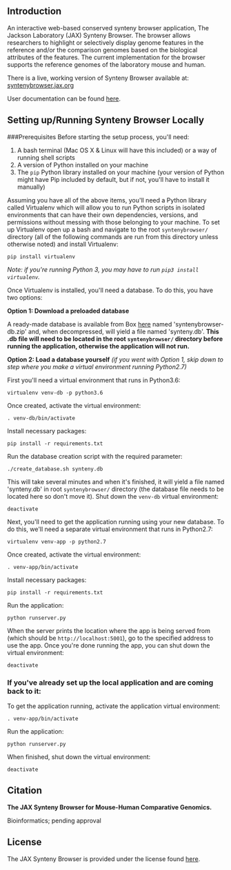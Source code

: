 ## Introduction
An interactive web-based conserved synteny browser application, The Jackson Laboratory (JAX) Synteny Browser. The browser 
allows researchers to highlight or selectively display genome features in the reference and/or the comparison genomes 
based on the biological attributes of the features. The current implementation for the browser supports the reference 
genomes of the laboratory mouse and human.

There is a live, working version of Synteny Browser available at: [syntenybrowser.jax.org](http://syntenybrowser.jax.org/) 

User documentation can be found [here](http://syntenybrowser.jax.org/static/docs/SB-UserManual_v1.pdf).

## Setting up/Running Synteny Browser Locally
###Prerequisites
Before starting the setup process, you'll need:

1. A bash terminal (Mac OS X & Linux will have this included) or a way of running shell scripts
2. A version of Python installed on your machine
3. The `pip` Python library installed on your machine (your version of Python might have Pip included by default, but if
not, you'll have to install it manually)

Assuming you have all of the above items, you'll need a Python library called Virtualenv which will allow you to run
Python scripts in isolated environments that can have their own dependencies, versions, and permissions without messing
with those belonging to your machine. To set up Virtualenv open up a bash and navigate to the root `syntenybrowser/`
directory (all of the following commands are run from this directory unless otherwise noted) and install Virtualenv:

    pip install virtualenv
    
*Note: if you're running Python 3, you may have to run `pip3 install virtualenv`.*


Once Virtualenv is installed, you'll need a database. To do this, you have two options:

**Option 1: Download a preloaded database**

A ready-made database is available from Box [here](https://thejacksonlaboratory.box.com/s/i7ru2r9mx2dmzx5m0mbb5w80l6ovd6az)
named 'syntenybrowser-db.zip' and, when decompressed, will yield a file named 'synteny.db'. **This .db file will need to be
located in the root `syntenybrowser/` directory before running the application, otherwise the application will not run.**

**Option 2: Load a database yourself**
*(if you went with Option 1, skip down to step where you make a virtual environment running Python2.7)*

First you'll need a virtual environment that runs in Python3.6:

    virtualenv venv-db -p python3.6

Once created, activate the virtual environment:

    . venv-db/bin/activate

Install necessary packages:

    pip install -r requirements.txt

Run the database creation script with the required parameter:

    ./create_database.sh synteny.db

This will take several minutes and when it's finished, it will yield a file named 'synteny.db' in root `syntenybrowser/`
directory (the database file needs to be located here so don't move it). Shut down the `venv-db` virtual environment:

    deactivate

Next, you'll need to get the application running using your new database. To do this, we'll need a separate virtual
environment that runs in Python2.7:

    virtualenv venv-app -p python2.7
    
Once created, activate the virtual environment:

    . venv-app/bin/activate
    
Install necessary packages:
    
    pip install -r requirements.txt
    
Run the application:

    python runserver.py
    
When the server prints the location where the app is being served from (which should be `http://localhost:5001`), go to
the specified address to use the app. Once you're done running the app, you can shut down the virtual environment:

    deactivate

### If you've already set up the local application and are coming back to it:
To get the application running, activate the application virtual environment:

    . venv-app/bin/activate

Run the application:

    python runserver.py

When finished, shut down the virtual environment:

    deactivate

## Citation
**The JAX Synteny Browser for Mouse-Human Comparative Genomics.**

Bioinformatics; pending approval

## License
The JAX Synteny Browser is provided under the license found [here](LICENSE.md).
